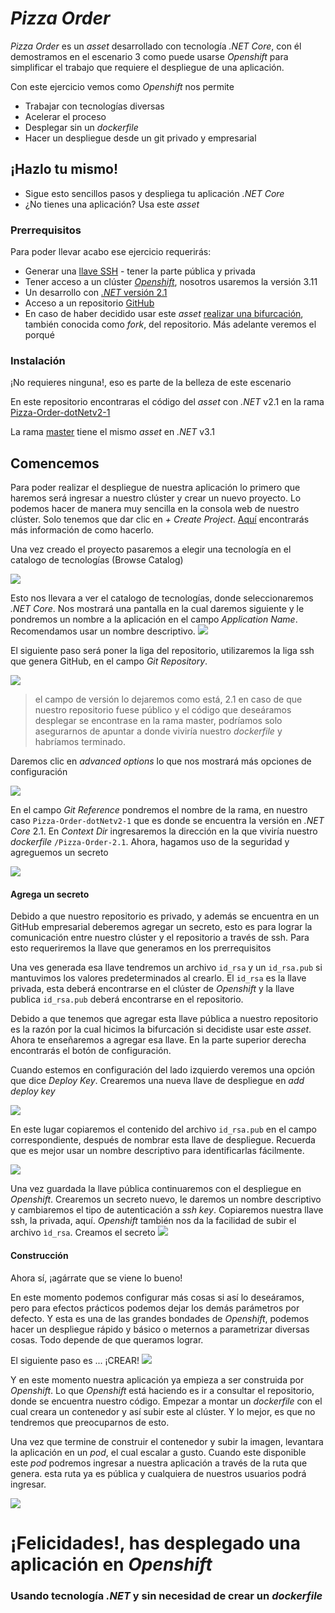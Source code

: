 # *Pizza Order*

*Pizza Order* es un *asset* desarrollado con tecnología *.NET Core*, con él demostramos en el escenario 3 como puede usarse *Openshift* para simplificar el trabajo que requiere el despliegue de una aplicación. 

Con este ejercicio vemos como *Openshift* nos permite

  - Trabajar con tecnologías diversas
  - Acelerar el proceso
  - Desplegar sin un *dockerfile*
  - Hacer un despliegue desde un git privado y empresarial

## ¡Hazlo tu mismo!

  - Sigue esto sencillos pasos y despliega tu aplicación *.NET Core* 
  - ¿No tienes una aplicación? Usa este *asset*


### Prerrequisitos


Para poder llevar acabo ese ejercicio requerirás:

* Generar una [llave SSH](https://help.github.com/es/enterprise/2.16/user/github/authenticating-to-github/generating-a-new-ssh-key-and-adding-it-to-the-ssh-agent) - tener la parte pública y privada
* Tener acceso a un clúster [*Openshift*](https://www.*Openshift*.com/), nosotros usaremos la versión 3.11
* Un desarrollo con [*.NET* versión 2.1](https://dotnet.microsoft.com/download/dotnet-core/2.1)
* Acceso a un repositorio [GitHub](https://github.com/)
* En caso de haber decidido usar este *asset* [realizar una bifurcación](https://help.github.com/es/github/getting-started-with-github/fork-a-repo), también conocida como *fork*,  del repositorio. Más adelante veremos el porqué

### Instalación

¡No requieres ninguna!, eso es parte de la belleza de este escenario

En este repositorio encontraras el código del *asset* con *.NET* v2.1 en la rama
[Pizza-Order-dotNetv2-1](../../tree/Pizza-Order-dotNetv2-1)

La rama [master](../../tree/master) tiene el mismo *asset* en *.NET* v3.1


## Comencemos


Para poder realizar el despliegue de nuestra aplicación lo primero que haremos será ingresar a nuestro clúster y crear un nuevo proyecto. Lo podemos hacer de manera muy sencilla en la consola web de nuestro clúster. Solo tenemos que dar clic en *+ Create Project*. [Aquí](https://docs.*Openshift*.com/container-platform/3.11/dev_guide/projects.html) encontrarás más información de como hacerlo.

Una vez creado el proyecto pasaremos a elegir una tecnología en el catalogo de tecnologías (Browse Catalog)

<img src="img/BrowseCatalog.png">

Esto nos llevara a ver el catalogo de tecnologías, donde seleccionaremos *.NET Core*.
Nos mostrará una pantalla en la cual daremos siguiente y le pondremos un nombre a la aplicación en el campo *Application Name*. Recomendamos usar un nombre descriptivo.
<img src="img/SelectTechnology.png">

El siguiente paso será poner la liga del repositorio, utilizaremos la liga ssh que genera GitHub, en el campo *Git Repository*.

<img src="img/Repo_ssh_url.png">

>el campo de versión lo dejaremos como está, 2.1
>en caso de que nuestro repositorio fuese público y el código que deseáramos desplegar se encontrase en la rama master, podríamos solo asegurarnos de apuntar a donde viviría nuestro *dockerfile* y habríamos terminado.

Daremos clic en *advanced options* lo que nos mostrará más opciones de configuración

<img src="img/AdvanceOptions.png">


En el campo *Git Reference* pondremos el nombre de la rama, en nuestro caso `Pizza-Order-dotNetv2-1` que es donde se encuentra la versión en *.NET Core* 2.1.
 En *Context Dir* ingresaremos la dirección en la que viviría nuestro *dockerfile* `/Pizza-Order-2.1`. Ahora, hagamos uso de la seguridad y agreguemos un secreto

<img src="img/ApuntarRepo.png">
 
 
 #### Agrega un secreto
 
 Debido a que nuestro repositorio es privado, y además se encuentra en un GitHub empresarial deberemos agregar un secreto, esto es para lograr la comunicación entre nuestro clúster y el repositorio a través de ssh. Para esto requeriremos la llave que generamos en los prerrequisitos 
 
 Una ves generada esa llave tendremos un archivo `id_rsa` y un `id_rsa.pub` si mantuvimos los valores predeterminados al crearlo. El `id_rsa` es la llave privada, esta deberá encontrarse en el clúster de *Openshift* y la llave publica `id_rsa.pub` deberá encontrarse en el repositorio.
 
 Debido a que tenemos que agregar esta llave pública a nuestro repositorio es la razón por la cual hicimos la bifurcación si decidiste usar este *asset*. Ahora te enseñaremos a agregar esa llave. En la parte superior derecha encontrarás el botón de configuración.
 
 Cuando estemos en configuración del lado izquierdo veremos una opción que dice *Deploy Key*. Crearemos una nueva llave de despliegue en *add deploy key*
 
<img src="img/AddDeployKey.png">
 
 En este lugar copiaremos el contenido del archivo `id_rsa.pub` en el campo correspondiente, después de nombrar esta llave de despliegue. Recuerda que es mejor usar un nombre descriptivo para identificarlas fácilmente.
 
<img src="img/pubkey.png">
 
 Una vez guardada la llave pública continuaremos con el despliegue en *Openshift*. Crearemos un secreto nuevo, le daremos un nombre descriptivo y cambiaremos el tipo de autenticación a *ssh key*. Copiaremos nuestra llave ssh, la privada, aquí. *Openshift* también nos da la facilidad de subir el archivo `ìd_rsa`. Creamos el secreto
 <img src="img/CrearSecreto.png">
 
 #### Construcción
 
 Ahora sí, ¡agárrate que se viene lo bueno!
 
 En este momento podemos configurar más cosas si así lo deseáramos, pero para efectos prácticos podemos dejar los demás parámetros por defecto. Y esta es una de las grandes bondades de *Openshift*, podemos hacer un despliegue rápido y básico o meternos a parametrizar diversas cosas. Todo depende de que queramos lograr.
 
 El siguiente paso es ...  ¡CREAR!
 <img src="img/CrearApp.png">
 
 Y en este momento nuestra aplicación ya empieza a ser construida por *Openshift*.
 Lo que *Openshift* está haciendo es ir a consultar el repositorio, donde se encuentra nuestro código. Empezar a montar un *dockerfile* con el cual creara un contenedor y así subir este al clúster.  Y lo mejor, es que no tendremos que preocuparnos de esto.
 
 Una vez que termine de construir el contenedor y subir la imagen, levantara la aplicación en un *pod*, el cual escalar a gusto. Cuando este disponible este *pod* podremos ingresar a nuestra aplicación a través de la ruta que genera. esta ruta ya es pública y cualquiera de nuestros usuarios podrá ingresar.
 
 <img src="img/complete.png">
 
 # ¡Felicidades!, has desplegado una aplicación en *Openshift*
 ### Usando tecnología *.NET* y sin necesidad de crear un *dockerfile*
